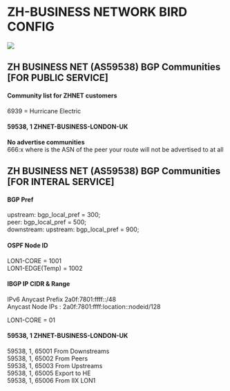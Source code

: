 # ZH-BUSINESS NETWORK BIRD CONFIG
<img src="https://www.peeringdb.com/m/2.47.0/logos_user_supplied/org-33284-b3b9edb3.png" />
  
## ZH BUSINESS NET (AS59538) BGP Communities [FOR PUBLIC SERVICE]
#### Community list for ZHNET customers
6939  = Hurricane Electric  

#### 59538, 1 ZHNET-BUSINESS-LONDON-UK  
<strong>No advertise communities</strong>  
666:x where is the ASN of the peer your route will not be advertised to at all   

## ZH BUSINESS NET (AS59538) BGP Communities [FOR INTERAL SERVICE]  
  
#### BGP Pref
upstream: bgp_local_pref = 300;  
peer: bgp_local_pref = 500;  
downstream: upstream: bgp_local_pref = 900;  
  
#### OSPF Node ID
LON1-CORE = 1001  
LON1-EDGE(Temp) = 1002  

#### IBGP IP CIDR & Range  
IPv6 Anycast Prefix 2a0f:7801:ffff::/48    
Anycast Node IPs : 2a0f:7801:ffff:location::nodeid/128  

LON1-CORE = 01  

#### 59538, 1 ZHNET-BUSINESS-LONDON-UK  
59538, 1, 65001 From Downstreams  
59538, 1, 65002 From Peers  
59538, 1, 65003 From Upstreams  
59538, 1, 65005 Export to HE  
59538, 1, 65006 From IIX LON1  
  
